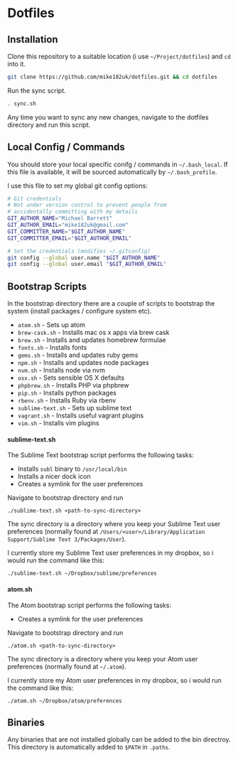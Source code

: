 # Dotfiles

## Installation

Clone this repository to a suitable location (i use `~/Project/dotfiles`) and `cd` into it.

```bash
git clone https://github.com/mike182uk/dotfiles.git && cd dotfiles
```

Run the sync script.

```bash
. sync.sh
```

Any time you want to sync any new changes, navigate to the dotfiles directory and run this script.

## Local Config / Commands

You should store your local specific conifg / commands in `~/.bash_local`. If this file is available, it will be sourced automatically by `~/.bash_profile`.

I use this file to set my global git config options:

```bash
# Git credentials
# Not under version control to prevent people from
# accidentally committing with my details
GIT_AUTHOR_NAME="Michael Barrett"
GIT_AUTHOR_EMAIL="mike182uk@gmail.com"
GIT_COMMITTER_NAME="$GIT_AUTHOR_NAME"
GIT_COMMITTER_EMAIL="$GIT_AUTHOR_EMAIL"

# Set the credentials (modifies ~/.gitconfig)
git config --global user.name "$GIT_AUTHOR_NAME"
git config --global user.email "$GIT_AUTHOR_EMAIL"
```

## Bootstrap Scripts

In the bootstrap directory there are a couple of scripts to bootstrap the system (install packages / configure system etc).

- `atom.sh` - Sets up atom
- `brew-cask.sh` - Installs mac os x apps via brew cask
- `brew.sh` - Installs and updates homebrew formulae
- `fonts.sh` - Installs fonts
- `gems.sh` - Installs and updates ruby gems
- `npm.sh` - Installs and updates node packages
- `nvm.sh` - Installs node via nvm
- `osx.sh` - Sets sensible OS X defaults
- `phpbrew.sh` - Installs PHP via phpbrew
- `pip.sh` - Installs python packages
- `rbenv.sh` - Installs Ruby via rbenv
- `sublime-text.sh` - Sets up sublime text
- `vagrant.sh` - Installs useful vagrant plugins
- `vim.sh` - Installs vim plugins

#### sublime-text.sh

The Sublime Text bootstrap script performs the following tasks:

- Installs `subl` binary to `/usr/local/bin`
- Installs a nicer dock icon
- Creates a symlink for the user preferences

Navigate to bootstrap directory and run

```
./sublime-text.sh <path-to-sync-directory>
```

The sync directory is a directory where you keep your Sublime Text user preferences (normally found at `/Users/<user>/Library/Application Support/Sublime Text 3/Packages/User`).

I currently store my Sublime Text user preferences in my dropbox, so i would run the command like this:

```
./sublime-text.sh ~/Dropbox/sublime/preferences
```

#### atom.sh

The Atom bootstrap script performs the following tasks:

- Creates a symlink for the user preferences

Navigate to bootstrap directory and run

```
./atom.sh <path-to-sync-directory>
```

The sync directory is a directory where you keep your Atom user preferences (normally found at `~/.atom`).

I currently store my Atom user preferences in my dropbox, so i would run the command like this:

```
./atom.sh ~/Dropbox/atom/preferences
```

## Binaries
Any binaries that are not installed globally can be added to the bin directroy. This directory is automatically added to `$PATH` in `.paths`.
